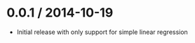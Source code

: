 0.0.1 / 2014-10-19
==================

  * Initial release with only support for simple linear regression
